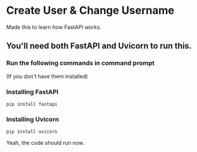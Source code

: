 # Create User & Change Username
Made this to learn how FastAPI works.

## You'll need both FastAPI and Uvicorn to run this.
### Run the following commands in command prompt
(If you don't have them installed)
### Installing FastAPI

`pip install fastapi`

### Installing Uvicorn
`pip install uvicorn`

Yeah, the code should run now.
